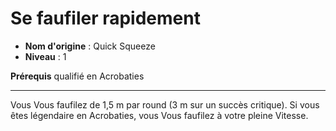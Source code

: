 # Se faufiler rapidement

 * **Nom d'origine** : Quick Squeeze
 * **Niveau** : 1


<p><strong>Prérequis</strong> qualifié en Acrobaties</p>
<hr>
<p>Vous Vous faufilez de 1,5 m par round (3 m sur un succès critique). Si vous êtes légendaire en Acrobaties, vous Vous faufilez à votre pleine Vitesse.</p>